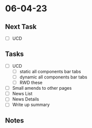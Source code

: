 # 06-04-23

## Next Task
- [ ] UCD

## Tasks
- [ ] UCD
  - [ ] static all components bar tabs
  - [ ] dynamic all components bar tabs
  - [ ] RWD these

- [ ] Small amends to other pages
- [ ] News List
- [ ] News Details
- [ ] Write up summary

## Notes